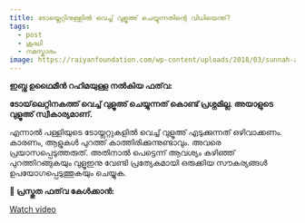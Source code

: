```yaml
---
title: ടോയ്ലെറ്റിനുള്ളിൽ വെച്ച് വുളൂഅ് ചെയ്യുന്നതിന്റെ വിധിയെന്ത്?
tags:
  - post
  - ശുദ്ധി
  - നമസ്കാരം
image: https://raiyanfoundation.com/wp-content/uploads/2018/03/sunnah-acts-of-ablution.jpg
---
```

**ഇബ്നു ഉഥൈമീൻ റഹിമയുള്ള നൽകിയ ഫത്‌വ:**  

**ടോയ്‌ലെറ്റിനകത്ത് വെച്ച് വുളൂഅ് ചെയ്യുന്നത് കൊണ്ട് പ്രശ്നമില്ല.  അയാളുടെ വുളൂഅ് സ്വീകാര്യമാണ്.**  

എന്നാൽ പള്ളിയുടെ ടോയ്ലറ്റുകളിൽ വെച്ച് വുളൂഅ് എടുക്കുന്നത് ഒഴിവാക്കണം.  കാരണം, ആളുകൾ പുറത്ത് കാത്തിരിക്കുന്നുണ്ടാവും. അവരെ പ്രയാസപ്പെടുത്തരുത്. അതിനാൽ പെട്ടെന്ന് ആവശ്യം കഴിഞ്ഞ് പുറത്തിറങ്ങുകയും വുളൂഇനു വേണ്ടി പ്രത്യേകമായി ഒരുക്കിയ സൗകര്യങ്ങൾ ഉപയോഗപ്പെടുത്തുകയും ചെയ്യുക.  

**🎥 പ്രസ്തുത ഫത്‌വ കേൾക്കാൻ:**  

[Watch video](https://youtu.be/x3vJ5a7qHEk)
